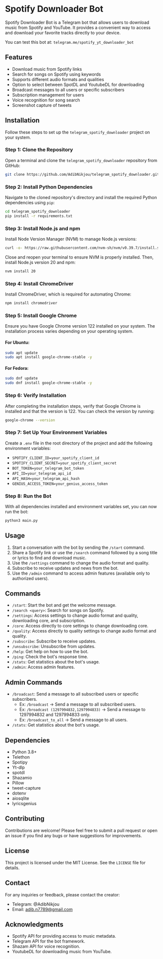 # Spotify Downloader Bot

Spotify Downloader Bot is a Telegram bot that allows users to download music from Spotify and YouTube. It provides a convenient way to access and download your favorite tracks directly to your device.

You can test this bot at:
```telegram.me/spotify_yt_downloader_bot```

## Features

- Download music from Spotify links
- Search for songs on Spotify using keywords
- Supports different audio formats and qualities
- Option to select between SpotDL and YoutubeDL for downloading
- Broadcast messages to all users or specific subscribers
- Subscription management for users
- Voice recognition for song search
- Screenshot capture of tweets

## Installation

Follow these steps to set up the `telegram_spotify_downloader` project on your system.

### Step 1: Clone the Repository

Open a terminal and clone the `telegram_spotify_downloader` repository from GitHub:

```zsh
git clone https://github.com/AdibNikjou/telegram_spotify_downloader.git
```

### Step 2: Install Python Dependencies

Navigate to the cloned repository's directory and install the required Python dependencies using `pip`:

```zsh
cd telegram_spotify_downloader
pip install -r requirements.txt
```

### Step 3: Install Node.js and npm

Install Node Version Manager (NVM) to manage Node.js versions:

```zsh
curl -o- https://raw.githubusercontent.com/nvm-sh/nvm/v0.39.7/install.sh | bash
```

Close and reopen your terminal to ensure NVM is properly installed. Then, install Node.js version 20 and npm:

```zsh
nvm install 20
```

### Step 4: Install ChromeDriver

Install ChromeDriver, which is required for automating Chrome:

```zsh
npm install chromedriver
```

### Step 5: Install Google Chrome

Ensure you have Google Chrome version 122 installed on your system. The installation process varies depending on your operating system.

#### For Ubuntu:

```zsh
sudo apt update
sudo apt install google-chrome-stable -y
```

#### For Fedora:

```zsh
sudo dnf update
sudo dnf install google-chrome-stable -y
```

### Step 6: Verify Installation

After completing the installation steps, verify that Google Chrome is installed and that the version is 122. You can check the version by running:

```zsh
google-chrome --version
```

### Step 7: Set Up Your Environment Variables

Create a `.env` file in the root directory of the project and add the following environment variables:

- `SPOTIFY_CLIENT_ID=your_spotify_client_id`
- `SPOTIFY_CLIENT_SECRET=your_spotify_client_secret`
- `BOT_TOKEN=your_telegram_bot_token`
- `API_ID=your_telegram_api_id`
- `API_HASH=your_telegram_api_hash`
- `GENIUS_ACCESS_TOKEN=your_genius_access_token`

### Step 8: Run the Bot

With all dependencies installed and environment variables set, you can now run the bot:

```zsh
python3 main.py
```

## Usage

1. Start a conversation with the bot by sending the `/start` command.
2. Share a Spotify link or use the `/search` command followed by a song title or lyrics to find and download music.
3. Use the `/settings` command to change the audio format and quality.
4. Subscribe to receive updates and news from the bot.
5. Use the `/admin` command to access admin features (available only to authorized users).

## Commands

- `/start`: Start the bot and get the welcome message.
- `/search <query>`: Search for songs on Spotify.
- `/settings`: Access settings to change audio format and quality, downloading core, and subscription.
- `/core`: Access directly to core settings to change downloading core.
- `/quality`: Access directly to quality settings to change audio format and quality.
- `/subscribe`: Subscribe to receive updates.
- `/unsubscribe`: Unsubscribe from updates.
- `/help`: Get help on how to use the bot.
- `/ping`: Check the bot's response time.
- `/stats`: Get statistics about the bot's usage.
- `/admin`: Access admin features.

## Admin Commands

- `/broadcast`: Send a message to all subscribed users or specific subscribers.
   - Ex: `/broadcast` -> Send a message to all subscribed users.
   - Ex: `/broadcast (1297994832,1297994833)` -> Send a message to 1297994832 and 1297994833 only.
   - Ex: `/broadcast_to_all` -> Send a message to all users.
- `/stats`: Get statistics about the bot's usage.

## Dependencies

- Python 3.8+
- Telethon
- Spotipy
- Yt-dlp
- spotdl
- Shazamio
- Pillow
- tweet-capture
- dotenv
- aiosqlite
- lyricsgenius

## Contributing

Contributions are welcome! Please feel free to submit a pull request or open an issue if you find any bugs or have suggestions for improvements.

## License

This project is licensed under the MIT License. See the `LICENSE` file for details.

## Contact

For any inquiries or feedback, please contact the creator:
- Telegram: @AdibNikjou
- Email: adib.n7789@gmail.com

## Acknowledgments

- Spotify API for providing access to music metadata.
- Telegram API for the bot framework.
- Shazam API for voice recognition.
- YoutubeDL for downloading music from YouTube.
